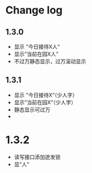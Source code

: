 # Change log 

## 1.3.0
- 显示 ”今日接待X人“
- 显示”当前在园X人“
- 不过万静态显示，过万滚动显示

## 1.3.1 
- 显示 ”今日接待X“（少人字）
- 显示”当前在园X“（少人字）
- 静态显示可过万
- 
# 1.3.2
- 读写接口添加迸发锁
- 显“人"